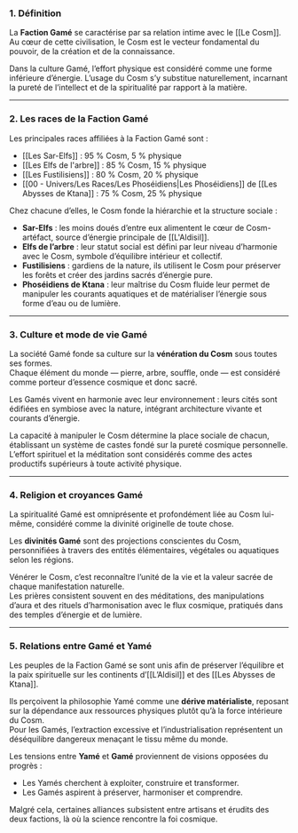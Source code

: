 ### **1. Définition**
La **Faction Gamé** se caractérise par sa relation intime avec le [[Le Cosm]].  
Au cœur de cette civilisation, le Cosm est le vecteur fondamental du pouvoir, de la création et de la connaissance.  

Dans la culture Gamé, l’effort physique est considéré comme une forme inférieure d’énergie. L’usage du Cosm s’y substitue naturellement, incarnant la pureté de l’intellect et de la spiritualité par rapport à la matière.

---

### **2. Les races de la Faction Gamé**
Les principales races affiliées à la Faction Gamé sont :  

- [[Les Sar-Elfs]] : 95 % Cosm, 5 % physique  
- [[Les Elfs de l'arbre]] : 85 % Cosm, 15 % physique  
- [[Les Fustilisiens]] : 80 % Cosm, 20 % physique  
- [[00 - Univers/Les Races/Les Phoséidiens|Les Phoséidiens]] de [[Les Abysses de Ktana]] : 75 % Cosm, 25 % physique  

Chez chacune d’elles, le Cosm fonde la hiérarchie et la structure sociale :  

- **Sar-Elfs** : les moins doués d’entre eux alimentent le cœur de Cosm-artéfact, source d’énergie principale de [[L'Aldisil]].  
- **Elfs de l’arbre** : leur statut social est défini par leur niveau d’harmonie avec le Cosm, symbole d’équilibre intérieur et collectif.  
- **Fustilisiens** : gardiens de la nature, ils utilisent le Cosm pour préserver les forêts et créer des jardins sacrés d’énergie pure.  
- **Phoséidiens de Ktana** : leur maîtrise du Cosm fluide leur permet de manipuler les courants aquatiques et de matérialiser l’énergie sous forme d’eau ou de lumière.

---

### **3. Culture et mode de vie Gamé**
La société Gamé fonde sa culture sur la **vénération du Cosm** sous toutes ses formes.  
Chaque élément du monde — pierre, arbre, souffle, onde — est considéré comme porteur d’essence cosmique et donc sacré.  

Les Gamés vivent en harmonie avec leur environnement : leurs cités sont édifiées en symbiose avec la nature, intégrant architecture vivante et courants d’énergie.  

La capacité à manipuler le Cosm détermine la place sociale de chacun, établissant un système de castes fondé sur la pureté cosmique personnelle.  
L’effort spirituel et la méditation sont considérés comme des actes productifs supérieurs à toute activité physique.

---

### **4. Religion et croyances Gamé**
La spiritualité Gamé est omniprésente et profondément liée au Cosm lui-même, considéré comme la divinité originelle de toute chose.  

Les **divinités Gamé** sont des projections conscientes du Cosm, personnifiées à travers des entités élémentaires, végétales ou aquatiques selon les régions.  

Vénérer le Cosm, c’est reconnaître l’unité de la vie et la valeur sacrée de chaque manifestation naturelle.  
Les prières consistent souvent en des méditations, des manipulations d’aura et des rituels d’harmonisation avec le flux cosmique, pratiqués dans des temples d’énergie et de lumière.

---

### **5. Relations entre Gamé et Yamé**
Les peuples de la Faction Gamé se sont unis afin de préserver l’équilibre et la paix spirituelle sur les continents d’[[L’Aldisil]] et des [[Les Abysses de Ktana]].  

Ils perçoivent la philosophie Yamé comme une **dérive matérialiste**, reposant sur la dépendance aux ressources physiques plutôt qu’à la force intérieure du Cosm.  
Pour les Gamés, l’extraction excessive et l’industrialisation représentent un déséquilibre dangereux menaçant le tissu même du monde.  

Les tensions entre **Yamé** et **Gamé** proviennent de visions opposées du progrès :  
- Les Yamés cherchent à exploiter, construire et transformer.  
- Les Gamés aspirent à préserver, harmoniser et comprendre.  

Malgré cela, certaines alliances subsistent entre artisans et érudits des deux factions, là où la science rencontre la foi cosmique.

